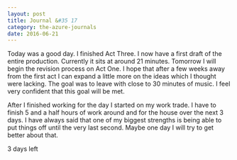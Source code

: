 ```yaml
---
layout: post
title: Journal &#35 17
category: the-azure-journals
date: 2016-06-21
---
```

Today was a good day. I finished Act Three. I now have a first draft of the entire production. Currently it sits at around 21 minutes. Tomorrow I will begin the revision process on Act One. I hope that after a few weeks away from the first act I can expand a little more on the ideas which I thought were lacking. The goal was to leave with close to 30 minutes of music. I feel very confident that this goal will be met.

After I finished working for the day I started on my work trade. I have to finish 5 and a half hours of work around and for the house over the next 3 days. I have always said that one of my biggest strengths is being able to put things off until the very last second. Maybe one day I will try to get better about that.

3 days left